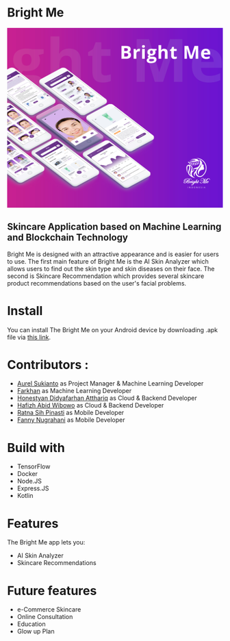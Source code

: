 
# Bright Me

![Desktop - 1](./assets/hero-image.jpg)

  

## Skincare Application based on Machine Learning and Blockchain Technology <br>
Bright Me is designed with an attractive appearance and is easier for users to use. The first main feature of Bright Me is the AI Skin Analyzer which allows users to find out the skin type and skin diseases on their face. The second is Skincare Recommendation which provides several skincare product recommendations based on the user's facial problems.


# Install
You can install The Bright Me on your Android device by downloading .apk file via [this link]().


# Contributors :
- [Aurel Sukianto](https://github.com/aureliasknt) as Project Manager & Machine Learning Developer
- [Farkhan](https://github.com/farhanalmoza) as Machine Learning Developer
- [Honestyan Didyafarhan Atthariq](https://github.com/honestyan/) as Cloud & Backend Developer
- [Hafizh Abid Wibowo](https://github.com/hfzh) as Cloud & Backend Developer
- [Ratna Sih Pinasti](https://github.com/gladiolusxr) as Mobile Developer
- [Fanny Nugrahani](https://github.com/gladiolusxr) as Mobile Developer

  
# Build with
- TensorFlow
- Docker
- Node.JS
- Express.JS
- Kotlin


# Features
The Bright Me app lets you:
- AI Skin Analyzer
- Skincare Recommendations

# Future features
- e-Commerce Skincare 
- Online Consultation
- Education
- Glow up Plan